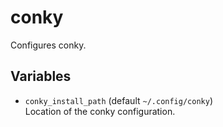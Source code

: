conky
=====

Configures conky.

## Variables

 * `conky_install_path` (default `~/.config/conky`)<br/>
   Location of the conky configuration.
